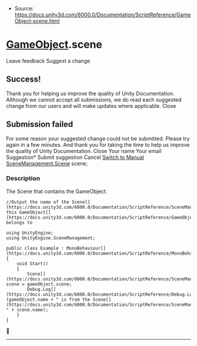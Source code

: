 * Source: https://docs.unity3d.com/6000.0/Documentation/ScriptReference/GameObject-scene.html

#  [GameObject](https://docs.unity3d.com/6000.0/Documentation/ScriptReference/GameObject.html).scene
Leave feedback
Suggest a change
## Success!
Thank you for helping us improve the quality of Unity Documentation. Although we cannot accept all submissions, we do read each suggested change from our users and will make updates where applicable.
Close
## Submission failed
For some reason your suggested change could not be submitted. Please <a>try again</a> in a few minutes. And thank you for taking the time to help us improve the quality of Unity Documentation.
Close
Your name Your email Suggestion* Submit suggestion
Cancel
[Switch to Manual](https://docs.unity3d.com/6000.0/Documentation/Manual/class-GameObject.html "Go to GameObject Component in the Manual")
[SceneManagement.Scene](https://docs.unity3d.com/6000.0/Documentation/ScriptReference/SceneManagement.Scene.html) scene; 
### Description
The Scene that contains the GameObject.
```
//Output the name of the Scene[](https://docs.unity3d.com/6000.0/Documentation/ScriptReference/SceneManagement.Scene.html) this GameObject[](https://docs.unity3d.com/6000.0/Documentation/ScriptReference/GameObject.html) belongs to  
  
using UnityEngine;
using UnityEngine.SceneManagement;  
  
public class Example : MonoBehaviour[](https://docs.unity3d.com/6000.0/Documentation/ScriptReference/MonoBehaviour.html)
{
    void Start()
    {
        Scene[](https://docs.unity3d.com/6000.0/Documentation/ScriptReference/SceneManagement.Scene.html) scene = gameObject.scene;
        Debug.Log[](https://docs.unity3d.com/6000.0/Documentation/ScriptReference/Debug.Log.html)(gameObject.name + " is from the Scene[](https://docs.unity3d.com/6000.0/Documentation/ScriptReference/SceneManagement.Scene.html): " + scene.name);
    }
}

```

* * *
